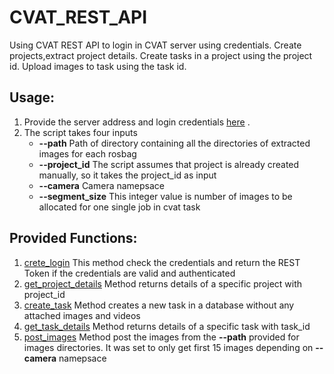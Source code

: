 # CVAT_REST_API

Using CVAT REST API to login in CVAT server using credentials. Create projects,extract project details. Create tasks in a project using the project id. Upload images to task using the task id.

## Usage:

1. Provide the server address and login credentials [here](https://github.com/Qalababbass/CVAT_REST_API/blob/0d5408a84501456bb3a529454125ad38cee7d07b/create_cvat_tasks.py#L221) .
2. The script takes four inputs
   + **--path** Path of directory containing all the directories of extracted images for each rosbag
   + **--project_id** The script assumes that project is already created manually, so it takes the project_id as input
   + **--camera** Camera namepsace
   + **--segment_size** This integer value is number of images to be allocated for one single job in cvat task

## Provided Functions:

1. [crete_login](https://github.com/Qalababbass/CVAT_REST_API/blob/b45f6e634965c81fe007b50401ab8022f418d708/create_cvat_tasks.py#L35) This method check the credentials and return the REST Token if the credentials are valid and authenticated
2. [get_project_details](https://github.com/Qalababbass/CVAT_REST_API/blob/b45f6e634965c81fe007b50401ab8022f418d708/create_cvat_tasks.py#L55C9-L55C28) Method returns details of a specific project with project_id
3. [create_task](https://github.com/Qalababbass/CVAT_REST_API/blob/b45f6e634965c81fe007b50401ab8022f418d708/create_cvat_tasks.py#L79C9-L79C20) Method creates a new task in a database without any attached images and videos
4. [get_task_details](https://github.com/Qalababbass/CVAT_REST_API/blob/b45f6e634965c81fe007b50401ab8022f418d708/create_cvat_tasks.py#L121C9-L121C25) Method returns details of a specific task with task_id
5. [post_images](https://github.com/Qalababbass/CVAT_REST_API/blob/b45f6e634965c81fe007b50401ab8022f418d708/create_cvat_tasks.py#L142C9-L142C20) Method post the images from the **--path** provided for images directories. It was set to only get first 15 images depending on **--camera** namepsace
